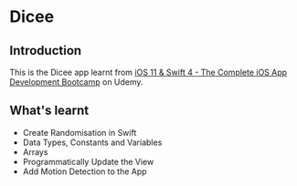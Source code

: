 # Dicee

## Introduction
This is the Dicee app learnt from [iOS 11 & Swift 4 - The Complete iOS App Development Bootcamp](https://www.udemy.com/ios-11-app-development-bootcamp/ "iOS 11 & Swift 4 - The Complete iOS App Development Bootcamp") on Udemy.

## What's learnt
* Create Randomisation in Swift
* Data Types, Constants and Variables
* Arrays
* Programmatically Update the View
* Add Motion Detection to the App

